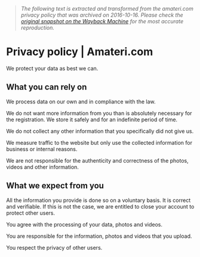 > *The following text is extracted and transformed from the amateri.com privacy policy that was archived on 2016-10-16. Please check the [original snapshot on the Wayback Machine](https://web.archive.org/web/20161016100640id_/https%3A//www.amateri.com/en/legal/privacy) for the most accurate reproduction.*

# Privacy policy | Amateri.com

We protect your data as best we can.

## What you can rely on

We process data on our own and in compliance with the law.

We do not want more information from you than is absolutely necessary for the registration. We store it safely and for an indefinite period of time.

We do not collect any other information that you specifically did not give us.

We measure traffic to the website but only use the collected information for business or internal reasons.

We are not responsible for the authenticity and correctness of the photos, videos and other information.

## What we expect from you

All the information you provide is done so on a voluntary basis. It is correct and verifiable. If this is not the case, we are entitled to close your account to protect other users.

You agree with the processing of your data, photos and videos.

You are responsible for the information, photos and videos that you upload.

You respect the privacy of other users.
